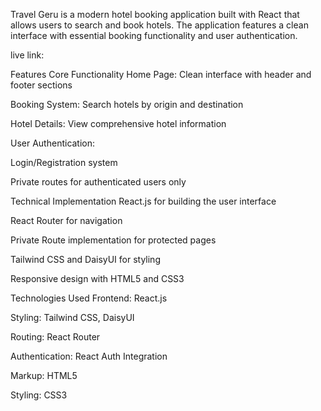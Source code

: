 

Travel Geru is a modern hotel booking application built with React that allows users to search and book hotels. The application features a clean interface with essential booking functionality and user authentication.

live link:

Features
Core Functionality
Home Page: Clean interface with header and footer sections

Booking System: Search hotels by origin and destination

Hotel Details: View comprehensive hotel information

User Authentication:

Login/Registration system

Private routes for authenticated users only

Technical Implementation
React.js for building the user interface

React Router for navigation

Private Route implementation for protected pages

Tailwind CSS and DaisyUI for styling

Responsive design with HTML5 and CSS3



Technologies Used
Frontend: React.js

Styling: Tailwind CSS, DaisyUI

Routing: React Router

Authentication: React Auth Integration

Markup: HTML5

Styling: CSS3
